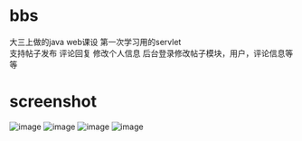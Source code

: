 # bbs
大三上做的java web课设  第一次学习用的servlet   
支持帖子发布 评论回复 修改个人信息  后台登录修改帖子模块，用户，评论信息等等
# screenshot
![image](https://github.com/wwwwwc/bbs/blob/master/shot1.png)
![image](https://github.com/wwwwwc/bbs/blob/master/shot2.png)
![image](https://github.com/wwwwwc/bbs/blob/master/shot3.png)
![image](https://github.com/wwwwwc/bbs/blob/master/shot4.png)

